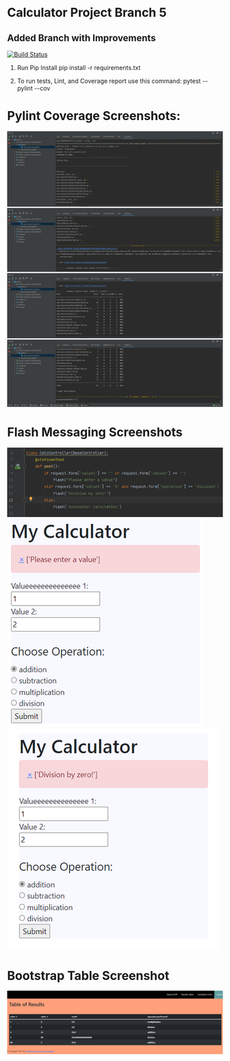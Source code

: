 # Calculator Project Branch 5
## Added Branch with Improvements 

[![Build Status](https://app.travis-ci.com/Hollinss/calc-homework.svg?branch=calc_part_4)](https://app.travis-ci.com/Hollinss/calc-homework)

1. Run Pip Install
pip install -r requirements.txt

2. To run tests, Lint, and Coverage report use this command: pytest  --pylint --cov

# Pylint Coverage Screenshots:

![img.png](app/static/images/img.png)
![img_1.png](img_1.png)
![img_2.png](img_2.png)
![img_3.png](img_3.png)

# Flash Messaging Screenshots
![img.png](img.png)
![img_4.png](img_4.png)
![img_5.png](img_5.png)

# Bootstrap Table Screenshot
![img_6.png](img_6.png)

